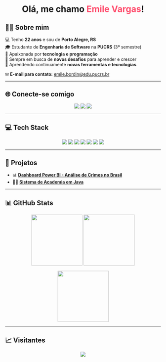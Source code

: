 <!-- Cabeçalho sem animação -->
<h1 align="center">
  Olá, me chamo <span style="color:#ff4d6d;">Emile Vargas</span>!
</h1>

## 👩‍💻 Sobre mim
💻 Tenho **22 anos** e sou de **Porto Alegre, RS**  
🎓 Estudante de **Engenharia de Software** na **PUCRS** (3º semestre)  
🎯 Apaixonada por **tecnologia e programação**  
🚀 Sempre em busca de **novos desafios** para aprender e crescer  
🌱 Aprendendo continuamente **novas ferramentas e tecnologias**  

✉ **E-mail para contato:** [emile.bordin@edu.pucrs.br](mailto:emile.bordin@edu.pucrs.br)  

---

## 🌐 Conecte-se comigo
<p align="center">
  <a href="https://www.linkedin.com/in/EmileVargasBordin" target="_blank">
    <img src="https://img.shields.io/badge/LinkedIn-EmileVargasBordin-blue?style=for-the-badge&logo=linkedin" />
  </a>
  <a href="https://github.com/emivargxs" target="_blank">
    <img src="https://img.shields.io/badge/GitHub-emivargxs-black?style=for-the-badge&logo=github" />
  </a>
  <a href="mailto:emile.bordin@edu.pucrs.br">
    <img src="https://img.shields.io/badge/Email-emile.bordin%40edu.pucrs.br-blue?style=for-the-badge&logo=microsoft-outlook" />
  </a>
</p>

---

## 💻 Tech Stack
<p align="center">
  <img src="https://img.shields.io/badge/java-%23ED8B00.svg?style=for-the-badge&logo=openjdk&logoColor=white" />
  <img src="https://img.shields.io/badge/c-%2300599C.svg?style=for-the-badge&logo=c&logoColor=white" />
  <img src="https://img.shields.io/badge/sql-%230074C1.svg?style=for-the-badge&logo=postgresql&logoColor=white" />
  <img src="https://img.shields.io/badge/mongodb-%234ea94b.svg?style=for-the-badge&logo=mongodb&logoColor=white" />
  <img src="https://img.shields.io/badge/powerbi-F2C811.svg?style=for-the-badge&logo=powerbi&logoColor=black" />
  <img src="https://img.shields.io/badge/figma-%23F24E1E.svg?style=for-the-badge&logo=figma&logoColor=white" />
  <img src="https://img.shields.io/badge/git-%23F05032.svg?style=for-the-badge&logo=git&logoColor=white" />
</p>

---

## 🚀 Projetos
- 📊 [**Dashboard Power BI - Análise de Crimes no Brasil**](https://github.com/emivargxs/projeto-powerbi-crimes-brasil)  
- 🏋️‍♂️ [**Sistema de Academia em Java**](https://github.com/emivargxs/Projeto-Final---POO)  

---

## 📊 GitHub Stats
<p align="center">
  <img src="https://github-readme-stats.vercel.app/api?username=emivargxs&show_icons=true&theme=radical&count_private=true" height="165px"/>
  <img src="https://github-readme-streak-stats.herokuapp.com/?user=emivargxs&theme=radical&hide_border=false" height="165px"/>
</p>

<p align="center">
  <img src="https://github-readme-stats.vercel.app/api/top-langs/?username=emivargxs&theme=radical&hide_border=false&layout=compact" height="165px"/>
</p>

---

## 📈 Visitantes
<p align="center">
  <img src="https://komarev.com/ghpvc/?username=emivargxs&color=ff4d6d&style=for-the-badge" />
</p>
